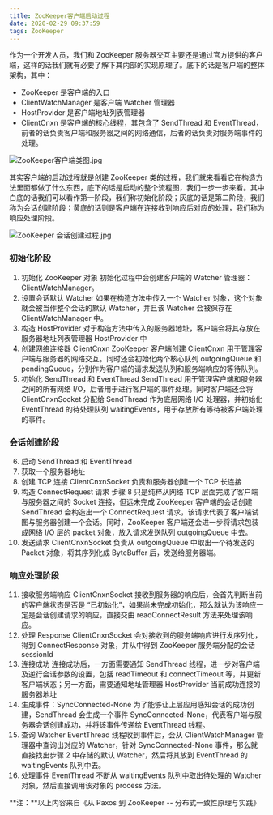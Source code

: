 ```yaml
---
title: ZooKeeper客户端启动过程
date: 2020-02-29 09:37:59
tags: ZooKeeper
---
```


作为一个开发人员，我们和 ZooKeeper 服务器交互主要还是通过官方提供的客户端，这样的话我们就有必要了解下其内部的实现原理了。底下的话是客户端的整体架构，其中：

- ZooKeeper 是客户端的入口
- ClientWatchManager 是客户端 Watcher 管理器
- HostProvider 是客户端地址列表管理器
- ClientCnxn 是客户端的核心线程，其包含了 SendThread 和 EventThread，前者的话负责客户端和服务器之间的网络通信，后者的话负责对服务端事件的处理。

![ZooKeeper客户端类图.jpg](http://ww1.sinaimg.cn/large/006avC6ggy1gcdattw18pj312r0jlgo0.jpg)

其实客户端的启动过程就是创建 ZooKeeper 类的过程，我们就来看看它在构造方法里面都做了什么东西，底下的话是启动的整个流程图，我们一步一步来看。其中白底的话我们可以看作第一阶段，我们称初始化阶段；灰底的话是第二阶段，我们称为会话创建阶段；黄底的话则是客户端在连接收到响应后对应的处理，我们称为响应处理阶段。

![ZooKeeper 会话创建过程.jpg](http://ww1.sinaimg.cn/large/006avC6ggy1gcdaad0rdfj30y914gwic.jpg)

### 初始化阶段

1. 初始化 ZooKeeper 对象
初始化过程中会创建客户端的 Watcher 管理器：ClientWatchManager。
2. 设置会话默认 Watcher
如果在构造方法中传入一个 Watcher 对象，这个对象就会被当作整个会话的默认 Watcher，并且该 Watcher 会被保存在 ClientWatchManager 中。
3. 构造 HostProvider
   对于构造方法中传入的服务器地址，客户端会将其存放在服务器地址列表管理器 HostProvider 中
4. 创建网络连接器 ClientCnxn
   ZooKeeper 客户端创建 ClientCnxn 用于管理客户端与服务器的网络交互。同时还会初始化两个核心队列 outgoingQueue 和 pendingQueue，分别作为客户端的请求发送队列和服务端响应的等待队列。
5. 初始化 SendThread 和 EventThread
   SendThread 用于管理客户端和服务器之间的所有网络 I/O，后者用于进行客户端的事件处理。同时客户端还会将 ClientCnxnSocket 分配给 SendThread 作为底层网络 I/O 处理器，并初始化 EventThread 的待处理队列 waitingEvents，用于存放所有等待被客户端处理的事件。

### 会话创建阶段

6. 启动 SendThread 和 EventThread
7. 获取一个服务器地址
8. 创建 TCP 连接
   ClientCnxnSocket 负责和服务器创建一个 TCP 长连接
9. 构造 ConnectRequest 请求
   步骤 8 只是纯粹从网络 TCP 层面完成了客户端与服务器之间的 Socket 连接，但远未完成 ZooKeeper 客户端的会话创建
   SendThread 会构造出一个 ConnectRequest 请求，该请求代表了客户端试图与服务器创建一个会话。同时，ZooKeeper 客户端还会进一步将请求包装成网络 I/O 层的 packet 对象，放入请求发送队列 outgoingQueue 中去。
10. 发送请求
    ClientCnxnSocket 负责从 outgoingQueue 中取出一个待发送的 Packet 对象，将其序列化成 ByteBuffer 后，发送给服务器端。

### 响应处理阶段

11. 接收服务端响应
    ClientCnxnSocket 接收到服务器的响应后，会首先判断当前的客户端状态是否是 “已初始化”，如果尚未完成初始化，那么就认为该响应一定是会话创建请求的响应，直接交由 readConnectResult 方法来处理该响应。
12. 处理 Response
    ClientCnxnSocket 会对接收到的服务端响应进行发序列化，得到 ConnectResponse 对象，并从中得到 ZooKeeper 服务端分配的会话 sessionId
13. 连接成功
    连接成功后，一方面需要通知 SendThread 线程，进一步对客户端及逆行会话参数的设置，包括 readTimeout 和 connectTimeout 等，并更新客户端状态；另一方面，需要通知地址管理器 HostProvider 当前成功连接的服务器地址
14. 生成事件：SyncConnected-None
    为了能够让上层应用感知会话的成功创建，SendThread 会生成一个事件 SyncConnected-None，代表客户端与服务器会话创建成功，并将该事件传递给 EventThread 线程。
15. 查询 Watcher
    EventThread 线程收到事件后，会从 ClientWatchManager 管理器中查询出对应的 Watcher，针对 SyncConnected-None 事件，那么就直接找出步骤 2 中存储的默认 Watcher，然后将其放到 EventThread 的 waitingEvents 队列中去。
16. 处理事件
    EventThread 不断从 waitingEvents 队列中取出待处理的 Watcher 对象，然后直接调用该对象的 process 方法。

**注：**以上内容来自《从 Paxos 到 ZooKeeper -- 分布式一致性原理与实践》